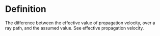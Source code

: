 # Definition

The difference between the effective value of propagation velocity, over
a ray path, and the assumed value. See effective propagation velocity.
